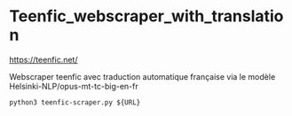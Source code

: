 # Teenfic_webscraper_with_translation

https://teenfic.net/

Webscraper teenfic avec traduction automatique française via le modèle Helsinki-NLP/opus-mt-tc-big-en-fr


```shell
python3 teenfic-scraper.py ${URL}
```
